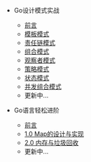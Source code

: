 * Go设计模式实战

  * [前言](patterns/)
  * [模板模式](patterns/template)
  * [责任链模式](patterns/responsiblity)
  * [组合模式](patterns/component)
  * [观察者模式](patterns/observor)
  * [策略模式](patterns/strategy)
  * [状态模式](patterns/state)
  * [并发组合模式](patterns/concurrency-component)
  * 更新中...

* Go语言轻松进阶
  * [前言](kernal/)
  * [1.0 Map的设计与实现](kernal/map)
  * [2.0 内存与垃圾回收](kernal/memory)
  * 更新中...
